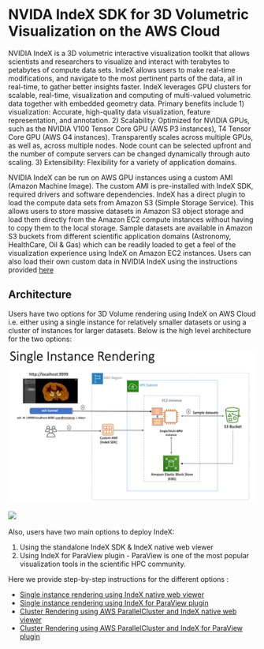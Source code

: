 # NVIDA IndeX SDK for 3D Volumetric Visualization on the AWS Cloud

NVIDIA IndeX is a 3D volumetric interactive visualization toolkit that allows scientists and researchers to visualize and interact with terabytes to petabytes of compute data sets. IndeX allows users to make real-time modifications, and navigate to the most pertinent parts of the data, all in real-time, to gather better insights faster. IndeX leverages GPU clusters for scalable, real-time, visualization and computing of multi-valued volumetric data together with embedded geometry data. Primary benefits include 1) visualization: Accurate, high-quality data visualization, feature representation, and annotation. 2) Scalability: Optimized for NVIDIA GPUs, such as the NVIDIA V100 Tensor Core GPU (AWS P3 instances), T4 Tensor Core GPU (AWS G4 instances). Transparently scales across multiple GPUs, as well as, across multiple nodes. Node count can be selected upfront and the number of compute servers can be changed dynamically through auto scaling. 3) Extensibility: Flexibility for a variety of application domains.

NVIDIA IndeX can be run on AWS GPU instances using a custom AMI (Amazon Machine Image). The custom AMI is pre-installed with IndeX SDK, required drivers and software dependencies. IndeX has a direct plugin to load the compute data sets from Amazon S3 (Simple Storage Service). This allows users to store massive datasets in Amazon S3 object storage and load them directly from the Amazon EC2 compute instances without having to copy them to the local storage. Sample datasets are available in Amazon S3 buckets from different scientific application domains (Astronomy, HealthCare, Oil & Gas) which can be readily loaded to get a feel of the visualization experience using IndeX on Amazon EC2 instances. Users can also load their own custom data in NVIDIA IndeX using the instructions provided [here](./doc/load-custom-data.md)

## Architecture

Users have two options for 3D Volume rendering using IndeX on AWS Cloud i.e. either using a single instance for relatively smaller datasets or using a cluster of instances for larger datasets. Below is the high level architecture for the two options:

![](doc/images/single_index.png)

![](doc/images/aws-pcluster-index.png)


Also, users have two main options to deploy IndeX:

1. Using the standalone IndeX SDK & IndeX native web viewer
2. Using IndeX for ParaView plugin - ParaView is one of the most popular visualization tools in the scientific HPC community.

Here we provide step-by-step instructions for the different options :

- [Single instance rendering using IndeX native web viewer](./doc/aws-ami-nvindex.md)
- [Single instance rendering using IndeX for ParaView plugin](./doc/aws-ami-paraview.md)
- [Cluster Rendering using AWS ParallelCluster and IndeX native web viewer](./doc/aws-pcluster-nvindex.md)
- [Cluster Rendering using AWS ParallelCluster and IndeX for ParaView plugin](./doc/aws-pcluster-paraview.md)
